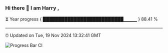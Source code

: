 ### Hi there 👋 I am Harry , 

⏳ Year progress { ██████████████████████████▁▁▁▁ } 88.41 %

---

⏰ Updated on Tue, 19 Nov 2024 13:32:41 GMT

![Progress Bar CI](https://github.com/duykhang68/duykhang68/workflows/Progress%20Bar%20CI/badge.svg)
